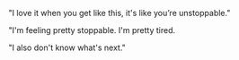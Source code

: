 "I love it when you get like this, it's like you’re unstoppable."

"I'm feeling pretty stoppable. I'm pretty tired.

"I also don't know what's next."
